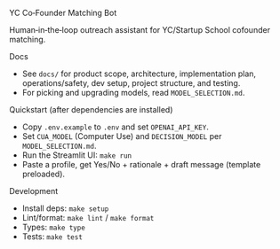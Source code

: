 YC Co‑Founder Matching Bot

Human‑in‑the‑loop outreach assistant for YC/Startup School cofounder matching.

Docs
- See `docs/` for product scope, architecture, implementation plan, operations/safety, dev setup, project structure, and testing.
- For picking and upgrading models, read `MODEL_SELECTION.md`.

 Quickstart (after dependencies are installed)
- Copy `.env.example` to `.env` and set `OPENAI_API_KEY`.
- Set `CUA_MODEL` (Computer Use) and `DECISION_MODEL` per `MODEL_SELECTION.md`.
- Run the Streamlit UI: `make run`
- Paste a profile, get Yes/No + rationale + draft message (template preloaded).

Development
- Install deps: `make setup`
- Lint/format: `make lint` / `make format`
- Types: `make type`
- Tests: `make test`
